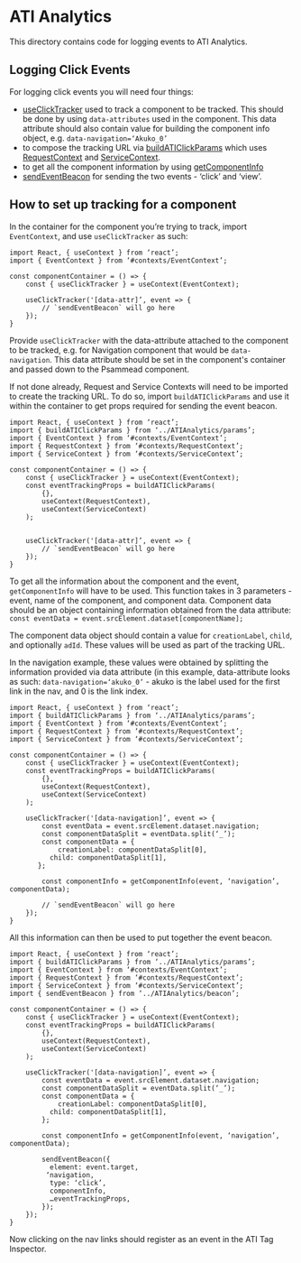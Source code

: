 # ATI Analytics

This directory contains code for logging events to ATI Analytics.

## Logging Click Events
For logging click events you will need four things:
* [useClickTracker](https://github.com/bbc/simorgh/blob/latest/src/app/contexts/EventContext/index.jsx) used to track a component to be tracked. This should be done by using `data-attributes` used in the component. This data attribute should also contain value for building the component info object, e.g. `data-navigation=‘Akuko_0’`
* to compose the tracking URL via [buildATIClickParams](https://github.com/bbc/simorgh/blob/latest/src/app/containers/ATIAnalytics/params/index.js#L41) which uses [RequestContext](https://github.com/bbc/simorgh/blob/latest/src/app/contexts/RequestContext/index.jsx) and [ServiceContext](https://github.com/bbc/simorgh/blob/latest/src/app/contexts/ServiceContext/index.jsx).
* to get all the component information by using [getComponentInfo](https://github.com/bbc/simorgh/blob/latest/src/app/lib/analyticsUtils/index.js)
* [sendEventBeacon](https://github.com/bbc/simorgh/blob/latest/src/app/containers/ATIAnalytics/beacon/index.js) for sending the two events - ‘click’ and ‘view’.

## How to set up tracking for a component
In the container for the component you’re trying to track,  import `EventContext`, and use `useClickTracker` as such:

```
import React, { useContext } from ‘react’;
import { EventContext } from ‘#contexts/EventContext’;

const componentContainer = () => {
	const { useClickTracker } = useContext(EventContext);

	useClickTracker('[data-attr]’, event => {
		// `sendEventBeacon` will go here
	});
}
```

Provide `useClickTracker` with the data-attribute attached to the component to be tracked, e.g. for Navigation component that would be `data-navigation`. This data attribute should be set in the component's container and passed down to the Psammead component.

If not done already, Request and Service Contexts will need to be imported to create the tracking URL. To do so, import `buildATIClickParams` and use it within the container to get props required for sending the event beacon.

```
import React, { useContext } from ‘react’;
import { buildATIClickParams } from ‘../ATIAnalytics/params’;
import { EventContext } from ‘#contexts/EventContext’;
import { RequestContext } from ‘#contexts/RequestContext’;
import { ServiceContext } from ‘#contexts/ServiceContext’;

const componentContainer = () => {
	const { useClickTracker } = useContext(EventContext);
	const eventTrackingProps = buildATIClickParams(
		{},
		useContext(RequestContext),
    	useContext(ServiceContext)
	);


	useClickTracker('[data-attr]’, event => {
		// `sendEventBeacon` will go here
	});
}
```

To get all the information about the component and the event, `getComponentInfo` will have to be used. This function takes in 3 parameters - event, name of the component, and component data.
Component data should be an object containing information obtained from the data attribute:
`const eventData = event.srcElement.dataset[componentName];` 

The component data object should contain a value for `creationLabel`, `child`, and optionally `adId`. These values will be used as part of the tracking URL.

In the navigation example, these values were obtained by splitting the information provided via data attribute (in this example, data-attribute looks as such: `data-navigation=‘akuko_0’` - akuko is the label used for the first link in the nav, and 0 is the link index.

```
import React, { useContext } from ‘react’;
import { buildATIClickParams } from ‘../ATIAnalytics/params’;
import { EventContext } from ‘#contexts/EventContext’;
import { RequestContext } from ‘#contexts/RequestContext’;
import { ServiceContext } from ‘#contexts/ServiceContext’;

const componentContainer = () => {
	const { useClickTracker } = useContext(EventContext);
	const eventTrackingProps = buildATIClickParams(
		{},
		useContext(RequestContext),
    	useContext(ServiceContext)
	);

	useClickTracker('[data-navigation]’, event => {
		const eventData = event.srcElement.dataset.navigation;
		const componentDataSplit = eventData.split(‘_’);
		const componentData = {
			creationLabel: componentDataSplit[0],
	      child: componentDataSplit[1],
	   };
	
		const componentInfo = getComponentInfo(event, ‘navigation’, componentData);

		// `sendEventBeacon` will go here
	});
}
```

All this information can then be used to put together the event beacon.

```
import React, { useContext } from ‘react’;
import { buildATIClickParams } from ‘../ATIAnalytics/params’;
import { EventContext } from ‘#contexts/EventContext’;
import { RequestContext } from ‘#contexts/RequestContext’;
import { ServiceContext } from ‘#contexts/ServiceContext’;
import { sendEventBeacon } from ‘../ATIAnalytics/beacon’;

const componentContainer = () => {
	const { useClickTracker } = useContext(EventContext);
	const eventTrackingProps = buildATIClickParams(
		{},
		useContext(RequestContext),
    	useContext(ServiceContext)
	);

	useClickTracker('[data-navigation]’, event => {
		const eventData = event.srcElement.dataset.navigation;
		const componentDataSplit = eventData.split(‘_’);
		const componentData = {
			creationLabel: componentDataSplit[0],
		  child: componentDataSplit[1],
		};
		
		const componentInfo = getComponentInfo(event, ‘navigation’, componentData);

		sendEventBeacon({
	      element: event.target,
	     ‘navigation,
	      type: ‘click’,
	      componentInfo,
	      …eventTrackingProps,
	    });
	});
}
```

Now clicking on the nav links should register as an event in the ATI Tag Inspector.
